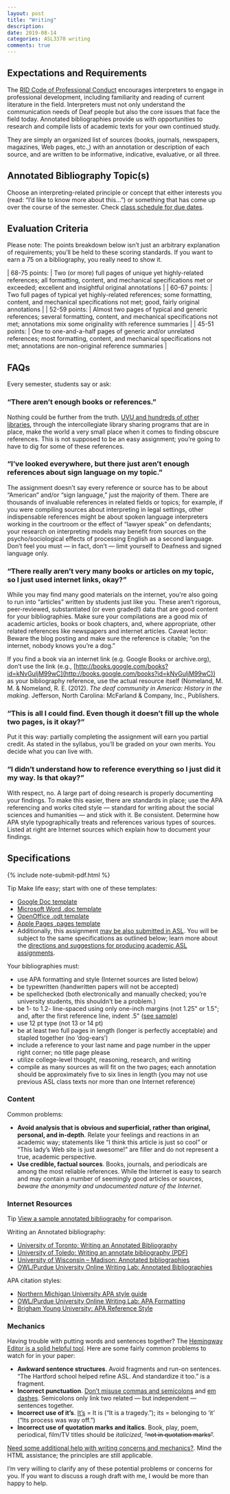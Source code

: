```yaml
---
layout: post
title: "Writing"
description:
date: 2019-08-14
categories: ASL3370 writing
comments: true 
---
```


## Expectations and Requirements

The [RID Code of Professional Conduct](http://intrpr.info/3310/rid-cpc.html#tenet7) encourages interpreters to engage in professional development, including familiarity and reading of current literature in the field. Interpreters must not only understand the communication needs of Deaf people but also the core issues that face the field today. Annotated bibliographies provide us with opportunities to research and compile lists of academic texts for your own continued study.

They are simply an organized list of sources (books, journals, newspapers, magazines, Web pages, etc.,) with an annotation or description of each source, and are written to be informative, indicative, evaluative, or all three.

## Annotated Bibliography Topic(s)

Choose an interpreting-related principle or concept that either interests you (read: “I’d like to know more about this...”) or something that has come up over the course of the semester. Check [class schedule for due dates](../08/schedule.html).

## Evaluation Criteria

Please note: The points breakdown below isn’t just an arbitrary explanation of requirements; you’ll be held to these scoring standards. If you want to earn a 75 on a bibliography, you really need to show it.

| 68-75 points: | Two (or more) full pages of unique yet highly-related references; all formatting, content, and mechanical specifications met or exceeded; excellent and insightful original annotations |
| 60-67 points: | Two full pages of typical yet highly-related references; some formatting, content, and mechanical specifications not met; good, fairly original annotations |
| 52-59 points:	| Almost two pages of typical and generic references; several formatting, content, and mechanical specifications not met; annotations mix some originality with reference summaries |
| 45-51 points: | One to one-and-a-half pages of generic and/or unrelated references; most formatting, content, and mechanical specifications not met; annotations are non-original reference summaries  |

## FAQs

Every semester, students say or ask:

### “There aren’t enough books or references.”

Nothing could be further from the truth. [UVU and hundreds of other libraries](http://www.uvu.edu/library), through the intercollegiate library sharing programs that are in place, make the world a very small place when it comes to finding obscure references. This is not supposed to be an easy assignment; you’re going to have to dig for some of these references.

### “I’ve looked everywhere, but there just aren’t enough references about sign language on my topic.”

The assignment doesn’t say every reference or source has to be about “American” and/or “sign language,” just the majority of them. There are thousands of invaluable references in related fields or topics; for example, if you were compiling sources about interpreting in legal settings, other indispensable references might be about spoken language interpreters working in the courtroom or the effect of “lawyer speak” on defendants; your research on interpreting models may benefit from sources on the psycho/sociological effects of processing English as a second language. Don’t feel you must — in fact, don’t — limit yourself to Deafness and signed language only.

### “There really aren’t very many books or articles on my topic, so I just used internet links, okay?”

While you may find many good materials on the internet, you're also going to run into “articles” written by students just like you. These aren’t rigorous, peer-reviewed, substantiated (or even graded!) data that are good content for your bibliographies. Make sure your compilations are a good mix of academic articles, books or book chapters, and, where appropriate, other related references like newspapers and internet articles. Caveat lector: Beware the blog posting and make sure the reference is citable; “on the internet, nobody knows you’re a dog.”

If you find a book via an internet link (e.g. Google Books or archive.org), don’t use the link (e.g., [http://books.google.com/books?id=kNvGuljM99wC](http://books.google.com/books?id=kNvGuljM99wC)) as your bibliography reference, use the actual resource itself (Nomeland, M. M. & Nomeland, R. E. (2012). *The deaf community in America: History in the making*. Jefferson, North Carolina: McFarland & Company, Inc., Publishers.

### “This is all I could find. Even though it doesn’t fill up the whole two pages, is it okay?”

Put it this way: partially completing the assignment will earn you partial credit. As stated in the syllabus, you’ll be graded on your own merits. You decide what you can live with.

### “I didn’t understand how to reference everything so I just did it my way. Is that okay?”

With respect, no. A large part of doing research is properly documenting your findings. To make this easier, there are standards in place; use the APA referencing and works cited style — standard for writing about the social sciences and humanities — and stick with it. Be consistent. Determine how APA style typographically treats and references various types of sources. Listed at right are Internet sources which explain how to document your findings.

## Specifications

{% include note-submit-pdf.html %}

<span class="c-badge c-badge-pill c-badge-info">Tip</span> Make life easy; start with one of these templates:
* [Google Doc template](https://docs.google.com/document/d/1WSxDbTqyD0RyOYmJty0vxRdFbaEdT4Nrr_TpWKjsMmk/edit?usp=sharing)
* [Microsoft Word .doc template](http://intrpr.info/library/template/template_AB.doc)
* [OpenOffice .odt template](http://intrpr.info/library/template/template_AB.odt)
* [Apple Pages .pages template](http://intrpr.info/library/template/template_AB.pages)
* Additionally, this assignment [may be also submitted in ASL](https://www.youtube.com/watch?v=VX18-4m-EN0). You will be subject to the same specifications as outlined below; learn more about the [directions and suggestions for producing academic ASL assignments](../08/academic-asl.html).

Your bibliographies must:
* use APA formatting and style (Internet sources are listed below)
* be typewritten (handwritten papers will not be accepted)
* be spellchecked (both electronically and manually checked; you’re university students, this shouldn't be a problem.)
* be 1- to 1.2- line-spaced using only one-inch margins (not 1.25" or 1.5"; and, after the first reference line, indent .5" ([see sample](https://docs.google.com/document/d/1WSxDbTqyD0RyOYmJty0vxRdFbaEdT4Nrr_TpWKjsMmk/edit?usp=sharing))
* use 12 pt type (not 13 or 14 pt)
* be at least two full pages in length (longer is perfectly acceptable) and stapled together (no ‘dog-ears’)
* include a reference to your last name and page number in the upper right corner; no title page please
* utilize college-level thought, reasoning, research, and writing
* compile as many sources as will fit on the two pages; each annotation should be approximately five to six lines in length (you may not use previous ASL class texts nor more than one Internet reference)

### Content

Common problems:
* **Avoid analysis that is obvious and superficial, rather than original, personal, and in-depth**. Relate your feelings and reactions in an academic way; statements like “I think this article is just so cool” or “This lady’s Web site is just awesome!” are filler and do not represent a true, academic perspective.
* **Use credible, factual sources**. Books, journals, and periodicals are among the most reliable references. While the Internet is easy to search and may contain a number of seemingly good articles or sources, *beware the anonymity and undocumented nature of the Internet*.

### Internet Resources

<span class="c-badge c-badge-pill c-badge-info">Tip</span> [View a sample annotated bibliography](http://intrpr.info/library/template/sample-annotated-bibliography.pdf) for comparison.

Writing an Annotated bibliography:
* [University of Toronto: Writing an Annotated Bibliography](http://www.writing.utoronto.ca/advice/specific-types-of-writing/annotated-bibliography)
* [University of Toledo: Writing an annotate bibliography (PDF)](http://www.utoledo.edu/library/help/guides/docs/annotations.pdf)
* [University of Wisconsin – Madison: Annotated bibliographies](https://writing.wisc.edu/handbook/assignments/annotatedbibliography)
* [OWL/Purdue University Online Writing Lab: Annotated Bibliographies](https://owl.purdue.edu/owl/general_writing/common_writing_assignments/annotated_bibliographies/index.html)

APA citation styles:
* [Northern Michigan University APA style guide](https://lib.nmu.edu/help/resource-guides/how-guide/apa-style)
* [OWL/Purdue University Online Writing Lab: APA Formatting](https://owl.purdue.edu/owl/research_and_citation/apa_style/apa_formatting_and_style_guide/general_format.html)
* [Brigham Young University: APA Reference Style](http://linguistics.byu.edu/faculty/henrichsenl/apa/apa01.html)

### Mechanics

Having trouble with putting words and sentences together? The [Hemingway Editor is a solid helpful tool](http://www.hemingwayapp.com). Here are some fairly common problems to watch for in your paper:

* **Awkward sentence structures**. Avoid fragments and run-on sentences. “The Hartford school helped refine ASL. And standardize it too.” is a fragment.
* **Incorrect punctuation**. [Don’t misuse commas and semicolons](https://owl.purdue.edu/owl/general_writing/punctuation/commas/commas_vs_semicolons.html) and [em dashes](https://english.stackexchange.com/questions/101688/em-dash-vs-semicolon-which-is-more-appropriate-in-the-following-examples). Semicolons only link two related — but independent — sentences together.
* **Incorrect use of it’s**. [It’s](https://www.grammarly.com/blog/its-vs-its/) = It is (“It is a tragedy.”); its = belonging to ‘it’ (“Its process was way off.”)
* **Incorrect use of quotation marks and italics**. Book, play, poem, periodical, film/TV titles should be *italicized*, <strike>“not in quotation marks”</strike>.

[Need some additional help with writing concerns and mechanics?](http://www.retinart.net/miscellaneous/grammar). Mind the HTML assistance; the principles are still applicable.

I’m very willing to clarify any of these potential problems or concerns for you. If you want to discuss a rough draft with me, I would be more than happy to help.